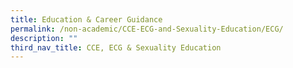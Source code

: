 ```yaml
---
title: Education & Career Guidance
permalink: /non-academic/CCE-ECG-and-Sexuality-Education/ECG/
description: ""
third_nav_title: CCE, ECG & Sexuality Education
---
```

